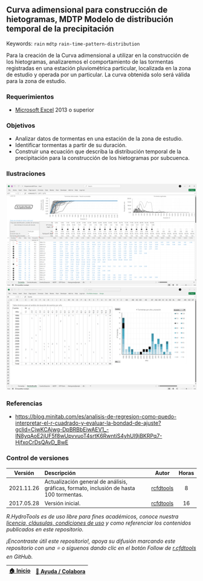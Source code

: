 ## Curva adimensional para construcción de hietogramas, MDTP Modelo de distribución temporal de la precipitación
Keywords: `rain` `mdtp` `rain-time-pattern-distribution`

Para la creación de la Curva adimensional a utilizar en la construcción de los hietogramas, analizaremos el comportamiento de las tormentas registradas en una estación pluviométrica particular, localizada en la zona de estudio y operada por un particular. La curva obtenida solo será válida para la zona de estudio.


### Requerimientos

* [Microsoft Excel](https://www.microsoft.com/en-us/microsoft-365/excel) 2013 o superior


### Objetivos

* Analizar datos de tormentas en una estación de la zona de estudio.
* Identificar tormentas a partir de su duración.
* Construir una ecuación que describa la distribución temporal de la precipitación para la construcción de los hietogramas por subcuenca.


### Ilustraciones

![Screenshot1](Screenshot/Screenshot01.png)
![Screenshot2](Screenshot/Screenshot02.png)


### Referencias

* https://blog.minitab.com/es/analisis-de-regresion-como-puedo-interpretar-el-r-cuadrado-y-evaluar-la-bondad-de-ajuste?gclid=CjwKCAjwg-DpBRBbEiwAEV1_-IN8yqAoE2jUF5f8wUpvvuoT4srtK6RwntiS4yhUl9jBKRPq7-HjfxoCrDsQAvD_BwE


### Control de versiones

| Versión     | Descripción                                            | Autor                                      | Horas |
|-------------|:-------------------------------------------------------|--------------------------------------------|:-----:|
| 2021.11.26  | Actualización general de análisis, gráficas, formato, inclusión de hasta 100 tormentas. | [rcfdtools](https://github.com/rcfdtools)  |   8   |
| 2017.05.28  | Versión inicial.                                       | [rcfdtools](https://github.com/rcfdtools)  |  16   |

_R.HydroTools es de uso libre para fines académicos, conoce nuestra [licencia, cláusulas, condiciones de uso](https://github.com/rcfdtools/R.HydroTools/wiki/License) y como referenciar los contenidos publicados en este repositorio._

_¡Encontraste útil este repositorio!, apoya su difusión marcando este repositorio con una ⭐ o síguenos dando clic en el botón Follow de [r.cfdtools](https://github.com/rcfdtools) en GitHub._

| [:house: Inicio](https://github.com/rcfdtools/R.HydroTools/wiki) | [:beginner: Ayuda / Colabora](https://github.com/rcfdtools/R.HydroTools/discussions/20)  |
|------------------------------------------------------------------|-------------------------------------------------------------------------------|
